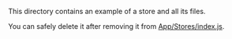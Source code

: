 This directory contains an example of a store and all its files.

You can safely delete it after removing it from [App/Stores/index.js](../index.js).

